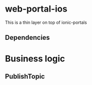# web-portal-ios

This is a thin layer on top of ionic-portals


## Dependencies 

# Business logic

## PublishTopic

## 
